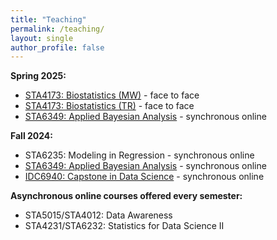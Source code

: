 ```yaml
---
title: "Teaching"
permalink: /teaching/
layout: single
author_profile: false
---
```


<b>Spring 2025:</b>

<ul>
  <li><a href="https://samanthaseals.github.io/STA4173Sp25MW/">STA4173: Biostatistics (MW)</a> - face to face</li>
  <li><a href="https://samanthaseals.github.io/STA4173Sp25TR/">STA4173: Biostatistics (TR)</a> - face to face</li>
  <li><a href="https://samanthaseals.github.io/STA6349Sp25/">STA6349: Applied Bayesian Analysis</a> - synchronous online</li>
</ul>

<b>Fall 2024:</b>

<ul>
  <li>STA6235: Modeling in Regression - synchronous online</li>
  <li><a href="https://samanthaseals.github.io/STA6349Fa24/">STA6349: Applied Bayesian Analysis</a> - synchronous online</li>
  <li><a href="https://capstone4ds.github.io/project.html">IDC6940: Capstone in Data Science</a> - synchronous online</li>
</ul>

<b>Asynchronous online courses offered every semester:</b>

<ul>
  <li>STA5015/STA4012: Data Awareness</li>
  <li>STA4231/STA6232: Statistics for Data Science II</li>
</ul>





